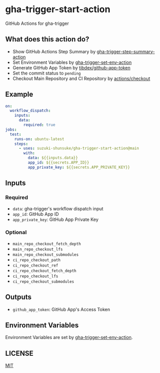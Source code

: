 # gha-trigger-start-action

GitHub Actions for gha-trigger

## What does this action do?

- Show GitHub Actions Step Summary by [gha-trigger-step-summary-action](https://github.com/suzuki-shunsuke/gha-trigger-step-summary-action)
- Set Environment Variables by [gha-trigger-set-env-action](https://github.com/suzuki-shunsuke/gha-trigger-set-env-action)
- Generate GitHub App Token by [tibdex/github-app-token](https://github.com/tibdex/github-app-token)
- Set the commit status to `pending`
- Checkout Main Repository and CI Repository by [actions/checkout](https://github.com/actions/checkout)

## Example

```yaml
on:
  workflow_dispatch:
    inputs:
      data:
        required: true
jobs:
  test:
    runs-on: ubuntu-latest
    steps:
      - uses: suzuki-shunsuke/gha-trigger-start-action@main
        with:
          data: ${{inputs.data}}
          app_id: ${{secrets.APP_ID}}
          app_private_key: ${{secrets.APP_PRIVATE_KEY}}
```

## Inputs

### Required

- `data`: gha-trigger's workflow dispatch input
- `app_id`: GitHub App ID
- `app_private_key`: GitHub App Private Key

### Optional

- `main_repo_checkout_fetch_depth`
- `main_repo_checkout_lfs`
- `main_repo_checkout_submodules`
- `ci_repo_checkout_path`
- `ci_repo_checkout_ref`
- `ci_repo_checkout_fetch_depth`
- `ci_repo_checkout_lfs`
- `ci_repo_checkout_submodules`

## Outputs

- `github_app_token`: GitHub App's Access Token

## Environment Variables

Environment Variables are set by [gha-trigger-set-env-action](https://github.com/suzuki-shunsuke/gha-trigger-set-env-action).

## LICENSE

[MIT](LICENSE)
